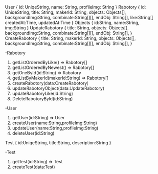 User {
id: UniqeString,
name: String,
profileImg: String
}
Rabotory {
id: UniqeString,
title: String,
makerId: String,
objects: Objects[],
backgroundImg:String,
combinate:String[][],
endObj: String[],
like:String[]
createdAt:Time,
updatedAt:Time
}
Objects {
id:String,
name:String,
img:String
}
UpdateRabotory {
title: String,
objects: Objects[],
backgroundImg:String,
combinate:String[][],
endObj: String[],
}
CreateRabotory {
title: String,
makerId: String,
objects: Objects[],
backgroundImg:String,
combinate:String[][],
endObj: String[],
}

-Rabotory

1. getListOrderedByLike() => Rabotory[]
2. getListOrderedByNewest() => Rabotory[]
3. getOneById(id:String) => Rabotory
4. getListByMakerId(makerId:String) => Rabotory[]
5. createRabotory(data:CreateRabotory)
6. updateRabotoryObject(data:UpdateRabotory)
7. updateRabotoryLike(id:String)
8. DeleteRabotoryById(id:String)

-User

1. getUser(id:String) => User
2. createUser(name:String,profileImg:String)
3. updateUser(name:String,profileImg:String)
4. deleteUser(id:String)

Test {
id:UniqeString,
title:String,
description:String
}

-Test

1. getTest(id:String) => Test
2. createTest(data:Test)
